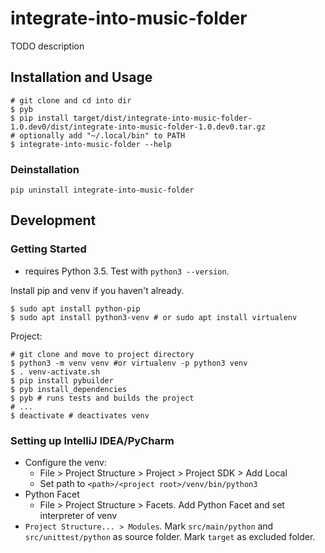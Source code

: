 # integrate-into-music-folder
TODO description

## Installation and Usage
```
# git clone and cd into dir
$ pyb
$ pip install target/dist/integrate-into-music-folder-1.0.dev0/dist/integrate-into-music-folder-1.0.dev0.tar.gz 
# optionally add "~/.local/bin" to PATH
$ integrate-into-music-folder --help
```

### Deinstallation
```
pip uninstall integrate-into-music-folder
```

## Development

### Getting Started
- requires Python 3.5. Test with `python3 --version`.

Install pip and venv if you haven't already.
```
$ sudo apt install python-pip
$ sudo apt install python3-venv # or sudo apt install virtualenv
```

Project:
```
# git clone and move to project directory
$ python3 -m venv venv #or virtualenv -p python3 venv
$ . venv-activate.sh
$ pip install pybuilder
$ pyb install_dependencies
$ pyb # runs tests and builds the project
# ...
$ deactivate # deactivates venv
```

### Setting up IntelliJ IDEA/PyCharm
- Configure the venv:
  - File > Project Structure > Project > Project SDK > Add Local
  - Set path to `<path>/<project root>/venv/bin/python3`
- Python Facet
  - File > Project Structure > Facets. Add Python Facet and set interpreter of venv
- `Project Structure... > Modules`. Mark `src/main/python` and `src/unittest/python` as source folder. Mark `target` as excluded folder.